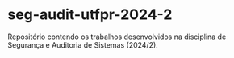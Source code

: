 # seg-audit-utfpr-2024-2
Repositório contendo os trabalhos desenvolvidos na disciplina de Segurança e Auditoria de Sistemas (2024/2).

